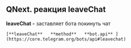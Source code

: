 ## QNext. реакция leaveChat

**leaveChat -** заставляет бота покинуть чат


```plain
[**leaveChat**   **method**   **bot.api** ](https://core.telegram.org/bots/api#leavechat)
```



